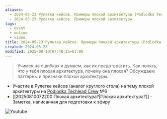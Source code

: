```yaml
---
aliases:
  - 2024-05-23 Рулетка кейсов. Примеры плохой архитектуры (Podlodka TechLead Crew 6)
  - 2024-05-23 Рулетка кейсов. Примеры плохой архитектуры
tags:
  - event
  - online
  - video
title: 2024-05-23 Рулетка кейсов. Примеры плохой архитектуры (Podlodka TechLead Crew 6)
created: 2024.05.23
modified: 2025-08-10T07:48:25+03:00
---
```


> Учимся на ошибках и думаем, как их предотвратить. Как понять, что у тебя плохая архитектура, почему она плохая? Обсуждаем паттерны и признаки плохой архитектуры.

- Участие в Рулетке кейсов (аналог круглого стола) на тему плохой архитектуры на [Podlodka Techlead Crew](https://podlodka.io/techcrew) №6
- [[20250810072200 Плохая архитектура?|Плохая архитектура?]] - Заметка, написанная для подготовки к эфиру

![Youtube](https://youtu.be/9V8tD5aN0o0)
